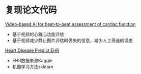 # 复现论文代码

[Video-based AI for beat-to-beat assessment of cardiac function](https://www.nature.com/articles/s41586-020-2145-8)
- 基于视频的心跳心功能评估
- 基于视频减少静止图片评估时丢失的信息，减少人工筛选的误差

[Heart Disease Predict EHR](./Heart&#32;Disease&#32;Predict&#32;EHR)
- EHR数据来源Kaggle
- 机器学习方法sklearn



